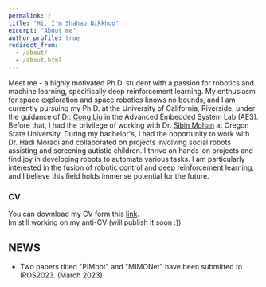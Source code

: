 ```yaml
---
permalink: /
title: "Hi, I'm Shahab Nikkhoo"
excerpt: "About me"
author_profile: true
redirect_from: 
  - /about/
  - /about.html
---
```


Meet me - a highly motivated Ph.D. student with a passion for robotics and machine learning, specifically deep reinforcement learning. My enthusiasm for space exploration and space robotics knows no bounds, and I am currently pursuing my Ph.D. at the University of California, Riverside, under the guidance of Dr. [Cong Liu](https://intra.ece.ucr.edu/~cong/) in the Advanced Embedded System Lab (AES). Before that, I had the privilege of working with Dr. [Sibin Mohan](https://sibin.github.io/sibin.html) at Oregon State University. During my bachelor's, I had the opportunity to work with Dr. Hadi Moradi and collaborated on projects involving social robots assisting and screening autistic children. I thrive on hands-on projects and find joy in developing robots to automate various tasks. I am particularly interested in the fusion of robotic control and deep reinforcement learning, and I believe this field holds immense potential for the future.


### CV
You can download my CV form this [link](/files/shahab_resume.pdf).
<br>
Im still working on my anti-CV (will publish it soon :)).


## NEWS
* Two papers titled "PIMbot" and "MIMONet" have been submitted to IROS2023. (March 2023) 